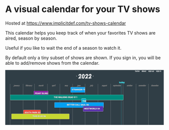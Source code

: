 # A visual calendar for your TV shows


Hosted at https://www.implicitdef.com/tv-shows-calendar

This calendar helps you keep track of when your favorites TV shows are aired, season by season.

Useful if you like to wait the end of a season to watch it.

By default only a tiny subset of shows are shown. If you sign in, you will be able to add/remove shows from the calendar.

![Screenshot](./screenshot_2022.png?raw=true)

